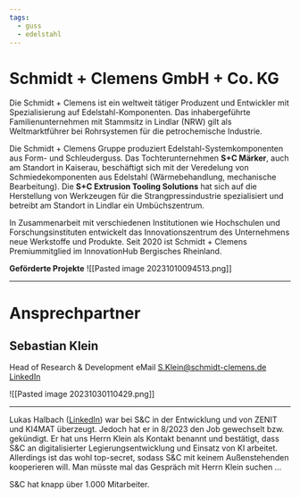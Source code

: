```yaml
---
tags:
  - guss
  - edelstahl
---
```


# Schmidt + Clemens GmbH + Co. KG

Die Schmidt + Clemens ist ein weltweit tätiger Produzent und Entwickler mit Spezialisierung auf Edelstahl-Komponenten. Das inhabergeführte Familienunternehmen mit Stammsitz in Lindlar (NRW) gilt als Weltmarktführer bei Rohrsystemen für die petrochemische Industrie.

Die Schmidt + Clemens Gruppe produziert Edelstahl-Systemkomponenten aus Form- und Schleuderguss. Das Tochterunternehmen **S+C Märker**, auch am Standort in Kaiserau, beschäftigt sich mit der Veredelung von Schmiedekomponenten aus Edelstahl (Wärmebehandlung, mechanische Bearbeitung). Die **S+C Extrusion Tooling Solutions** hat sich auf die Herstellung von Werkzeugen für die Strangpressindustrie spezialisiert und betreibt am Standort in Lindlar ein Umbüchszentrum.

In Zusammenarbeit mit verschiedenen Institutionen wie Hochschulen und Forschungsinstituten entwickelt das Innovationszentrum des Unternehmens neue Werkstoffe und Produkte. Seit 2020 ist Schmidt + Clemens Premiummitglied im InnovationHub Bergisches Rheinland.

**Geförderte Projekte**
![[Pasted image 20231010094513.png]]

---

# Ansprechpartner

## Sebastian Klein
Head of Research & Development
eMail [S.Klein@schmidt-clemens.de](mailto:S.Klein@schmidt-clemens.de)
[LinkedIn](https://www.linkedin.com/in/sebastian-klein-a25a6462/)

![[Pasted image 20231030110429.png]]

---

Lukas Halbach ([LinkedIn](https://www.linkedin.com/in/lukas-halbach-92b9b5176/)) war bei S&C in der Entwicklung und von ZENIT und KI4MAT überzeugt. Jedoch hat er in 8/2023 den Job gewechselt bzw. gekündigt. Er hat uns Herrn Klein als Kontakt benannt und bestätigt, dass S&C an digitalisierter Legierungsentwicklung und Einsatz von KI arbeitet. Allerdings ist das wohl top-secret, sodass S&C mit keinem Außenstehenden kooperieren will. Man müsste mal das Gespräch mit Herrn Klein suchen ...

S&C hat knapp über 1.000 Mitarbeiter.